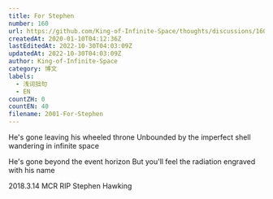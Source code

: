 ```yaml
---
title: For Stephen
number: 160
url: https://github.com/King-of-Infinite-Space/thoughts/discussions/160
createdAt: 2020-01-10T04:12:36Z
lastEditedAt: 2022-10-30T04:03:09Z
updatedAt: 2022-10-30T04:03:09Z
author: King-of-Infinite-Space
category: 博文
labels:
  - 浅词拙句
  - EN
countZH: 0
countEN: 40
filename: 2001-For-Stephen
---
```


He's gone
leaving his wheeled throne
Unbounded by the imperfect shell
wandering in infinite space

He's gone
beyond the event horizon
But you'll feel the radiation
engraved with his name

2018.3.14 MCR
RIP Stephen Hawking
<img src='https://count.lnfinite.space/post/11.svg?plus=1' width='0' height='0' />